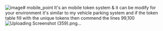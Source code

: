 ![image](https://github.com/Vijay112003/mobile_point/assets/120007347/381d06de-941f-46f4-892d-1b46cb15a159)# mobile_point
It's an mobile token system &amp; it can be modify for your environment
it's similar to my vehicle parking system and if the token table fill with the unique tokens then commend the lines 99,100
![Uploading Screenshot (359).png…]()
